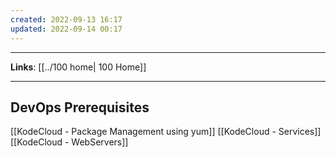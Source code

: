 ```yaml
---
created: 2022-09-13 16:17
updated: 2022-09-14 00:17
---
```

---
**Links**: [[../100 home| 100 Home]]

---
## DevOps Prerequisites 
[[KodeCloud - Package Management using yum]]
[[KodeCloud - Services]]
[[KodeCloud - WebServers]]
